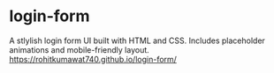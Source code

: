 # login-form
A stlylish login form UI built with HTML and CSS. Includes placeholder animations and mobile-friendly layout.
https://rohitkumawat740.github.io/login-form/
